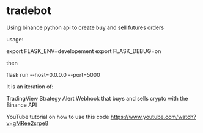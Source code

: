 # tradebot
Using binance python api to create buy and sell futures orders

usage: 

export FLASK_ENV=developement
export FLASK_DEBUG=on

then

flask run --host=0.0.0.0 --port=5000


It is an iteration of:

TradingView Strategy Alert Webhook that buys and sells crypto with the Binance API

YouTube tutorial on how to use this code
https://www.youtube.com/watch?v=gMRee2srpe8
